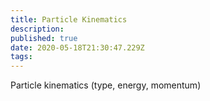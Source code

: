 ```yaml
---
title: Particle Kinematics
description: 
published: true
date: 2020-05-18T21:30:47.229Z
tags: 
---
```


Particle kinematics (type, energy, momentum)